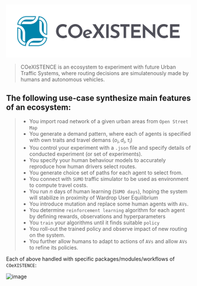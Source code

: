 

![logo](https://github.com/COeXISTENCE-PROJECT/shared/blob/main/graphical/COeXISTENCE/COeXISTENCE_logo/LOGO/COLOR/horizontal/COeXISTENCE_logo_color_horizontal_blue-gray.jpg)

> COeXISTENCE is an ecosystem to experiment with future Urban Traffic Systems, where routing decisions are simulatenously made by humans and autonomous vehicles.
>

## The following use-case synthesize main features of an ecosystem:

> * You import road network of a given urban areas from `Open Street Map`
> * You generate a demand pattern, where each of agents is specified with own traits and travel demans $(o_i, d_i, \tau_i$)
> * You control your experiment with a `.json` file and specify details of conducted experiment (or set of experiments).
> * You specify your human behaviour models to accurately reproduce how human drivers select routes.
> * You generate choice set of paths for each agent to select from.
> * You connect with `SUMO` traffic simulator to be used as environment to compute travel costs.
> * You run $n$ days of human learning (`SUMO days`), hoping the system will stabilize in proximity of Wardrop User Equilibrium
> * You introduce mutation and replace some human agents with `AVs`.
> * You determine `reinforcement learning` algorithm for each agent by defining rewards, observations and hyperparameters
> * You `train` your algorithms until it finds suitable `policy`
> * You roll-out the trained policy and observe impact of new routing on the system.
> * You further allow humans to adapt to actions of `AVs` and allow `AVs` to refine its policies.

Each of above handled with specific packages/modules/workflows of `COeXISTENCE`:

![image](https://github.com/user-attachments/assets/3149b95e-4d7c-428c-9455-84a0cf2483f7)




